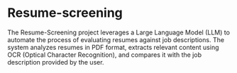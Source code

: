 # Resume-screening
The Resume-Screening project leverages a Large Language Model (LLM) to automate the process of evaluating resumes against job descriptions. The system analyzes resumes in PDF format, extracts relevant content using OCR (Optical Character Recognition), and compares it with the job description provided by the user. 

